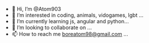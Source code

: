 - 👋 Hi, I’m @Atom903
- 👀 I’m interested in coding, animals, vidogames, lgbt ...
- 🌱 I’m currently learning js, angular and python...
- 💞️ I’m looking to collaborate on ...
- 📫 How to reach me boreatom98@gmail.com ...

<!---
Atom903/Atom903 is a ✨ special ✨ repository because its `README.md` (this file) appears on your GitHub profile.
You can click the Preview link to take a look at your changes.
--->
